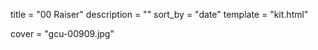 
title = "00 Raiser"
description = ""
sort_by = "date"
template = "kit.html"


cover = "gcu-00909.jpg"
